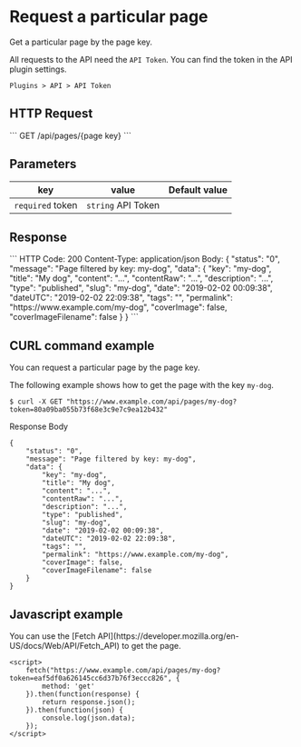 # Request a particular page
<!-- position: 3 -->

Get a particular page by the page key.

All requests to the API need the `API Token`. You can find the token in the API plugin settings.
```
Plugins > API > API Token
```

<h2 id="request">HTTP Request</h2>
```
GET /api/pages/{page key}
```

<h2 id="parameters">Parameters</h2>

| key | value | Default value |
|-----|-------|---------------|
| `required` token | `string` API Token | |

<h2 id="response">Response</h2>
```
HTTP Code: 200
Content-Type: application/json
Body:
{
	"status": "0",
	"message": "Page filtered by key: my-dog",
	"data": {
		"key": "my-dog",
		"title": "My dog",
		"content": "...",
		"contentRaw": "...",
		"description": "...",
		"type": "published",
		"slug": "my-dog",
		"date": "2019-02-02 00:09:38",
		"dateUTC": "2019-02-02 22:09:38",
		"tags": "",
		"permalink": "https://www.example.com/my-dog",
		"coverImage": false,
		"coverImageFilename": false
	}
}
```

<h2 id="curl-example">CURL command example</h2>
You can request a particular page by the page key.

The following example shows how to get the page with the key `my-dog`.
```
$ curl -X GET "https://www.example.com/api/pages/my-dog?token=80a09ba055b73f68e3c9e7c9ea12b432"
```

Response Body
```
{
	"status": "0",
	"message": "Page filtered by key: my-dog",
	"data": {
		"key": "my-dog",
		"title": "My dog",
		"content": "...",
		"contentRaw": "...",
		"description": "...",
		"type": "published",
		"slug": "my-dog",
		"date": "2019-02-02 00:09:38",
		"dateUTC": "2019-02-02 22:09:38",
		"tags": "",
		"permalink": "https://www.example.com/my-dog",
		"coverImage": false,
		"coverImageFilename": false
	}
}
```

<h2 id="javascript-example">Javascript example</h2>
You can use the [Fetch API](https://developer.mozilla.org/en-US/docs/Web/API/Fetch_API) to get the page.

```
<script>
	fetch("https://www.example.com/api/pages/my-dog?token=eaf5df0a626145cc6d37b76f3eccc826", {
		method: 'get'
	}).then(function(response) {
		return response.json();
	}).then(function(json) {
		console.log(json.data);
	});
</script>
```
